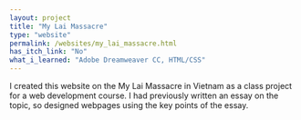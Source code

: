 ```yaml
---
layout: project
title: "My Lai Massacre"
type: "website"
permalink: /websites/my_lai_massacre.html
has_itch_link: "No"
what_i_learned: "Adobe Dreamweaver CC, HTML/CSS"
---
```

I created this website on the My Lai Massacre in Vietnam as a class project for a web development course. I had previously written an essay on the topic, so designed webpages using the key points of the essay.